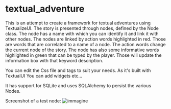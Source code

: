 # textual_adventure
This is an attempt to create a framework for textual adventures using TextualizeUI.
The story is presented through nodes, defined by the Node class. The node has a name with which you can identify it and link it with other nodes.
The nodes are linked by action words highlighted in red. Those are words that are correlated to a name of a node. The action words change the current node of the story.
The node has also some informative words highlighted in green that can be typed by the player. Those will update the information box with that keyword description.

You can edit the Css file and tags to suit your needs.
As it's built with TextualUI You can add widgets etc...

It has support for SQLite and uses SQLAlchemy to persist the various Nodes.

Screenshot of a test node:
![immagine](https://user-images.githubusercontent.com/93917594/211154228-061f80c9-a682-4a40-906d-2db03a4b8c87.png)

